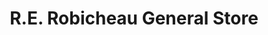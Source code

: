 ---
title: "R.E. Robicheau General Store"
url: /westport/r-e-robicheau-general-store/
shop: convenience
---